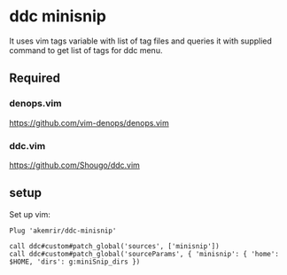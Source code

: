 # ddc minisnip

It uses vim tags variable with list of tag files and queries it with supplied command to get list of tags for ddc menu.

## Required

### denops.vim

https://github.com/vim-denops/denops.vim

### ddc.vim

https://github.com/Shougo/ddc.vim

## setup

Set up vim:

```
Plug 'akemrir/ddc-minisnip'
```

```
call ddc#custom#patch_global('sources', ['minisnip'])
call ddc#custom#patch_global('sourceParams', { 'minisnip': { 'home': $HOME, 'dirs': g:miniSnip_dirs })
```
